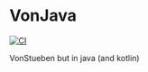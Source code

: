 # VonJava
[![CI](https://github.com/Radioactive-Link/VonJava/actions/workflows/main.yml/badge.svg)](https://github.com/Radioactive-Link/VonJava/actions/workflows/main.yml)

VonStueben but in java (and kotlin)
